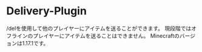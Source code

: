 # Delivery-Plugin
/delを使用して他のプレイヤーにアイテムを送ることができます。
現段階ではオフラインのプレイヤーにアイテムを送ることはできません。
Minecraftのバージョンは1.17.1です。

